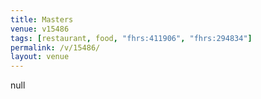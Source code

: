 ```yaml
---
title: Masters
venue: v15486
tags: [restaurant, food, "fhrs:411906", "fhrs:294834"]
permalink: /v/15486/
layout: venue
---
```

null